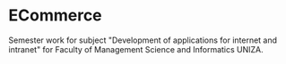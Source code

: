 # ECommerce
Semester work for subject "Development of applications for internet and intranet" for Faculty of Management Science and Informatics UNIZA.
